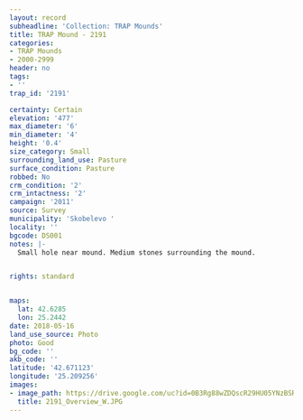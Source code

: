```yaml
---
layout: record
subheadline: 'Collection: TRAP Mounds'
title: TRAP Mound - 2191
categories:
- TRAP Mounds
- 2000-2999
header: no
tags:
- ''
trap_id: '2191'

certainty: Certain
elevation: '477'
max_diameter: '6'
min_diameter: '4'
height: '0.4'
size_category: Small
surrounding_land_use: Pasture
surface_condition: Pasture
robbed: No
crm_condition: '2'
crm_intactness: '2'
campaign: '2011'
source: Survey
municipality: 'Skobelevo '
locality: ''
bgcode: DS001
notes: |-
  Small hole near mound. Medium stones surrounding the mound.


rights: standard


maps:
  lat: 42.6285
  lon: 25.2442
date: 2018-05-16
land_use_source: Photo
photo: Good
bg_code: ''
akb_code: ''
latitude: '42.671123'
longitude: '25.209256'
images:
- image_path: https://drive.google.com/uc?id=0B3Rg88wZDQscR29HU05YNzBSRjg
  title: 2191_Overview_W.JPG
---
```

